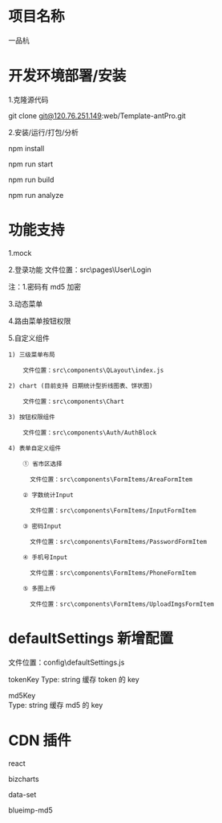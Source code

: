 # 项目名称

一品杭

# 开发环境部署/安装

1.克隆源代码

git clone git@120.76.251.149:web/Template-antPro.git

2.安装/运行/打包/分析

npm install

npm run start

npm run build

npm run analyze

# 功能支持

1.mock

2.登录功能 文件位置：src\pages\User\Login

注：1.密码有 md5 加密

3.动态菜单

4.路由菜单按钮权限

5.自定义组件

    1) 三级菜单布局

        文件位置：src\components\QLayout\index.js

    2) chart (目前支持 日期统计型折线图表、饼状图)

        文件位置：src\components\Chart

    3) 按钮权限组件

        文件位置：src\components\Auth/AuthBlock

    4) 表单自定义组件

        ① 省市区选择

          文件位置：src\components\FormItems/AreaFormItem

        ② 字数统计Input

          文件位置：src\components\FormItems/InputFormItem

        ③ 密码Input

          文件位置：src\components\FormItems/PasswordFormItem

        ④ 手机号Input

          文件位置：src\components\FormItems/PhoneFormItem

        ⑤ 多图上传

          文件位置：src\components\FormItems/UploadImgsFormItem

# defaultSettings 新增配置

文件位置：config\defaultSettings.js

tokenKey Type: string 缓存 token 的 key

md5Key  
Type: string 缓存 md5 的 key

# CDN 插件

react

bizcharts

data-set

blueimp-md5
